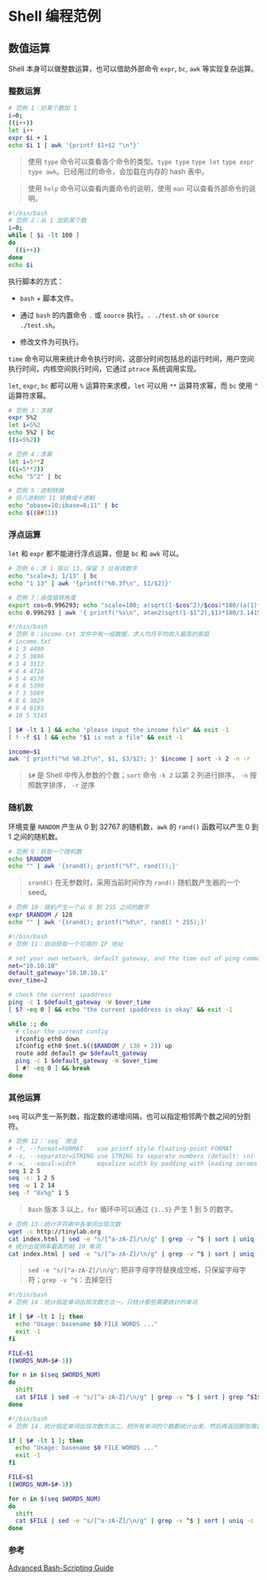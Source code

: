 # Shell 编程范例

## 数值运算

Shell 本身可以做整数运算，也可以借助外部命令 `expr`, `bc`, `awk` 等实现复杂运算。

### 整数运算

```bash
# 范例 1：对某个数加 1
i=0;
((i++))
let i++
expr $i + 1
echo $i 1 | awk '{printf $1+$2 "\n"}'
```

> 使用 `type` 命令可以查看各个命令的类型。`type type` `type let` `type expr` `type awk`。已经用过的命令，会加载在内存的 hash 表中。

> 使用 `help` 命令可以查看内置命令的说明，使用 `man` 可以查看外部命令的说明。

```bash
#!/bin/bash
# 范例 2：从 1 加到某个数
i=0;
while [ $i -lt 100 ]
do
  ((i++))
done
echo $i
```

执行脚本的方式：

- `bash` + 脚本文件。

- 通过 `bash` 的内置命令 `.` 或 `source` 执行。`. ./test.sh` or `source ./test.sh`。

- 修改文件为可执行。

`time` 命令可以用来统计命令执行时间，这部分时间包括总的运行时间，用户空间执行时间，内核空间执行时间，它通过 `ptrace` 系统调用实现。

`let`, `expr`, `bc` 都可以用 `%` 运算符来求模，`let` 可以用 `**` 运算符求幂，而 `bc` 使用 `^` 运算符求幂。

```bash
# 范例 3：求模
expr 5%2
let i=5%2
echo 5%2 | bc
((i=5%2))
```

```bash
# 范例 4：求幂
let i=5**2
((i=5**2))
echo "5^2" | bc
```

```bash
# 范例 5：进制转换
# 将八进制的 11 转换成十进制
echo "obase=10;ibase=8;11" | bc
echo $((8#11))
```

### 浮点运算

`let` 和 `expr` 都不能进行浮点运算，但是  `bc` 和 `awk` 可以。

```bash
# 范例 6：求 1 除以 13，保留 3 位有效数字
echo "scale=3; 1/13" | bc
echo "1 13" | awk '{printf("%0.3f\n", $1/$2)}'
```

```bash
# 范例 7：余弦值转角度
export cos=0.996293; echo "scale=100; a(sqrt(1-$cos^2)/$cos)*180/(a(1)*4)" | bc -l
echo 0.996293 | awk '{ printf("%s\n", atan2(sqrt(1-$1^2),$1)*180/3.1415926535);}'
```

```bash
#!/bin/bash
# 范例 8：income.txt 文件中有一组数据，求人均月平均收入最高的家庭
# income.txt
# 1 3 4490
# 2 5 3896
# 3 4 3112
# 4 4 4716
# 5 4 4578
# 6 6 5399
# 7 3 5089
# 8 6 3029
# 9 4 6195
# 10 5 5145

[ $# -lt 1 ] && echo "please input the income file" && exit -1
[ ! -f $1 ] && echo "$1 is not a file" && exit -1

income=$1
awk '{ printf("%d %0.2f\n", $1, $3/$2); }' $income | sort -k 2 -n -r
```

> `$#` 是 Shell 中传入参数的个数；`sort` 命令 `-k 2` 以第 2 列进行排序， `-n` 按照数字排序， `-r` 逆序

### 随机数

环境变量 `RANDOM` 产生从 0 到 32767 的随机数，`awk` 的 `rand()` 函数可以产生 0 到 1 之间的随机数。

```bash
# 范例 9：获取一个随机数
echo $RANDOM
echo "" | awk '{srand(); printf("%f", rand());}'
```

> `srand()` 在无参数时，采用当前时间作为 `rand()` 随机数产生器的一个 seed。

```bash
# 范例 10：随机产生一个从 0 到 255 之间的数字
expr $RANDOM / 128
echo "" | awk '{srand(); printf("%d\n", rand() * 255);}'
```

```bash
#!/bin/bash
# 范例 11：自动获取一个可用的 IP 地址

# set your own network, default gateway, and the time out of ping command
net="10.10.10"
default_gateway="10.10.10.1"
over_time=2

# check the current ipaddress
ping -c 1 $default_gateway -W $over_time
[ $? -eq 0 ] && echo "the current ipaddress is okay" && exit -1

while :; do
  # clear the current config
  ifconfig eth0 down
  ifconfig eth0 $net.$(($RANDOM / 130 + 2)) up
  route add default gw $default_gateway
  ping -c 1 $default_gateway -W $over_time
  [ #? -eq 0 ] && break
done
```

### 其他运算

`seq` 可以产生一系列数，指定数的递增间隔，也可以指定相邻两个数之间的分割符。

```bash
# 范例 12：`seq` 用法
# -f, --format=FORMAT    use printf style floating-point FORMAT
# -s, --separator=STRING use STRING to separate numbers (default: \n)
# -w, --equal-width      equalize width by padding with leading zeroes
seq 1 2 5
seq -s: 1 2 5
seq -w 1 2 14
seq -f "0x%g" 1 5
```

> `Bash` 版本 3 以上，`for` 循环中可以通过 `{1..5}` 产生 1 到 5 的数字。

```bash
# 范例 13：统计字符串中各单词出现次数
wget -c http://tinylab.org
cat index.html | sed -e "s/[^a-zA-Z]/\n/g" | grep -v ^$ | sort | uniq -c
# 统计出现频率最高的前 10 单词
cat index.html | sed -e "s/[^a-zA-Z]/\n/g" | grep -v ^$ | sort | uniq -c | sort -n -r -k 1 | head -10
```

> `sed -e "s/[^a-zA-Z]/\n/g"`: 把非字母字符替换成空格，只保留字母字符；`grep -v ^$`：去掉空行

```bash
#!/bin/bash
# 范例 14：统计指定单词出现次数方法一，只统计那些需要统计的单词

if [ $# -lt 1 ]; then
  echo "Usage: basename $0 FILE WORDS ..."
  exit -1
fi

FILE=$1
((WORDS_NUM=$#-1))

for n in $(seq $WORDS_NUM)
do
  shift
  cat $FILE | sed -e "s/[^a-zA-Z]/\n/g" | grep -v ^$ | sort | grep ^$1$ | uniq -c
done
```

```bash
#!/bin/bash
# 范例 14：统计指定单词出现次数方法二，把所有单词的个数都统计出来，然后再返回那些需要统计的单词给用户

if [ $# -lt 1 ]; then
  echo "Usage: basename $0 FILE WORDS ..."
  exit -1
fi

FILE=$1
((WORDS_NUM=$#-1))

for n in $(seq $WORDS_NUM)
do
  shift
  cat $FILE | sed -e "s/[^a-zA-Z]/\n/g" | grep -v ^$ | sort | uniq -c | grep " $1$"
done
```

### 参考
[Advanced Bash-Scripting Guide](https://tldp.org/LDP/abs/html/)
